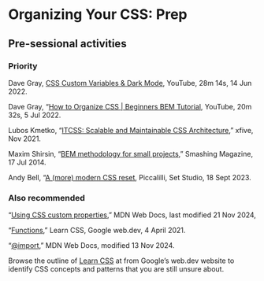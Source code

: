 # Organizing Your CSS: Prep

## Pre-sessional activities

### Priority

Dave Gray, [CSS Custom Variables & Dark Mode](https://youtu.be/K_M7D0PfOFM),
YouTube, 28m 14s, 14 Jun 2022.

Dave Gray, “[How to Organize CSS | Beginners BEM
Tutorial](https://youtu.be/MNPdifWAAa4), YouTube, 20m 32s, 5 Jul 2022.

Lubos Kmetko, “[ITCSS: Scalable and Maintainable CSS
Architecture](https://www.xfive.co/blog/itcss-scalable-maintainable-css-architecture/),”
xfive, Nov 2021.

Maxim Shirsin, “[BEM methodology for small projects](https://www.smashingmagazine.com/2014/07/bem-methodology-for-small-projects/),” Smashing Magazine, 17 Jul 2014.

Andy Bell, “[A (more) modern CSS reset](https://piccalil.li/blog/a-more-modern-css-reset/), Piccalilli, Set Studio, 18 Sept 2023.

### Also recommended

“[Using CSS custom
properties](https://developer.mozilla.org/en-US/docs/Web/CSS/Using_CSS_custom_properties),”
MDN Web Docs, last modified 21 Nov 2024, 

“[Functions](https://web.dev/learn/css/functions),” Learn CSS, Google web.dev,
4 April 2021.

“[@import](https://developer.mozilla.org/en-US/docs/Web/CSS/@import),” MDN Web Docs, modified 13 Nov 2024.

Browse the outline of [Learn CSS](https://web.dev/learn/css) at from Google’s
web.dev website to identify CSS concepts and patterns that you are still unsure
about.
